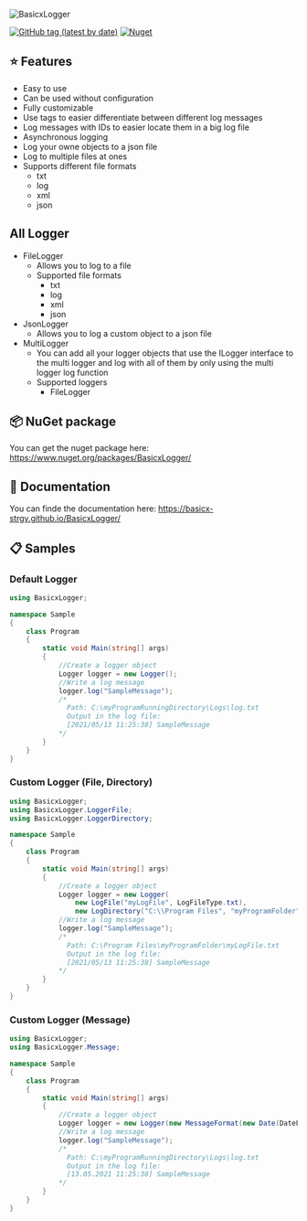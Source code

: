 
![BasicxLogger](https://i.imgur.com/tXTU4gj.png)


[![GitHub tag (latest by date)](https://img.shields.io/github/v/tag/basicx-StrgV/BasicxLogger?label=Version)](https://github.com/basicx-StrgV/BasicxLogger/releases)
[![Nuget](https://img.shields.io/nuget/dt/BasicxLogger?label=NuGet%20Downloads)](https://www.nuget.org/packages/BasicxLogger/)


## ⭐ Features

- Easy to use
- Can be used without configuration
- Fully customizable
- Use tags to easier differentiate between different log messages
- Log messages with IDs to easier locate them in a big log file
- Asynchronous logging
- Log your owne objects to a json file
- Log to multiple files at ones
- Supports different file formats
  - txt
  - log
  - xml
  - json

## All Logger

- FileLogger
  - Allows you to log to a file
  - Supported file formats
    - txt
    - log
    - xml
    - json
- JsonLogger
  - Allows you to log a custom object to a json file
- MultiLogger
  - You can add all your logger objects that use the ILogger interface to the multi logger and log with all of them by only using the multi logger log function
  - Supported loggers
    - FileLogger
 
## 📦 NuGet package

You can get the nuget package here: https://www.nuget.org/packages/BasicxLogger/

## 📖 Documentation

You can finde the documentation here: https://basicx-strgv.github.io/BasicxLogger/

## 📋 Samples

### Default Logger
```cs
using BasicxLogger;

namespace Sample
{
    class Program
    {
        static void Main(string[] args)
        {
            //Create a logger object
            Logger logger = new Logger();
            //Write a log message
            logger.log("SampleMessage");
            /* 
              Path: C:\myProgramRunningDirectory\Logs\log.txt 
              Output in the log file:
              [2021/05/13 11:25:38] SampleMessage
            */
        }
    }
}
```

### Custom Logger (File, Directory)
```cs
using BasicxLogger;
using BasicxLogger.LoggerFile;
using BasicxLogger.LoggerDirectory;

namespace Sample
{
    class Program
    {
        static void Main(string[] args)
        {
            //Create a logger object
            Logger logger = new Logger(
                new LogFile("myLogFile", LogFileType.txt),
                new LogDirectory("C:\\Program Files", "myProgramFolder"));
            //Write a log message
            logger.log("SampleMessage");
            /* 
              Path: C:\Program Files\myProgramFolder\myLogFile.txt
              Output in the log file:
              [2021/05/13 11:25:38] SampleMessage
            */
        }
    }
}
```

### Custom Logger (Message)
```cs
using BasicxLogger;
using BasicxLogger.Message;

namespace Sample
{
    class Program
    {
        static void Main(string[] args)
        {
            //Create a logger object
            Logger logger = new Logger(new MessageFormat(new Date(DateFormat.day_month_year, '.')));
            //Write a log message
            logger.log("SampleMessage");
            /* 
              Path: C:\myProgramRunningDirectory\Logs\log.txt 
              Output in the log file:
              [13.05.2021 11:25:38] SampleMessage
            */
        }
    }
}
```
